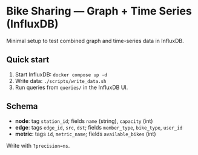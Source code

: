 # Bike Sharing — Graph + Time Series (InfluxDB)

Minimal setup to test combined graph and time-series data in InfluxDB.

## Quick start
1. Start InfluxDB: `docker compose up -d`
2. Write data: `./scripts/write_data.sh`
3. Run queries from `queries/` in the InfluxDB UI.

## Schema
- **node**: tag `station_id`; fields `name` (string), `capacity` (int)
- **edge**: tags `edge_id`, `src`, `dst`; fields `member_type`, `bike_type`, `user_id`
- **metric**: tags `id`, `metric_name`; fields `available_bikes` (int)

Write with `?precision=ns`.
